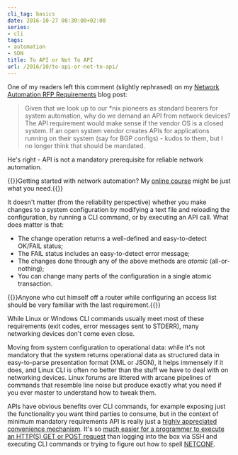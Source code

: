 ```yaml
---
cli_tag: basics
date: 2016-10-27 08:30:00+02:00
series:
- cli
tags:
- automation
- SDN
title: To API or Not To API
url: /2016/10/to-api-or-not-to-api/
---
```

One of my readers left this comment (slightly rephrased) on my [Network Automation RFP Requirements](/2016/10/network-automation-rfp-requirements/) blog post:

> Given that we look up to our \*nix pioneers as standard bearers for system automation, why do we demand an API from network devices? The API requirement would make sense if the vendor OS is a closed system. If an open system vendor creates APIs for applications running on their system (say for BGP configs) - kudos to them, but I no longer think that should be mandated.

He's right - API is not a mandatory prerequisite for reliable network automation.
<!--more-->
{{<note info>}}Getting started with network automation? My [online course](http://www.ipspace.net/Building_Network_Automation_Solutions) might be just what you need.{{</note>}}

It doesn't matter (from the reliability perspective) whether you make changes to a system configuration by modifying a text file and reloading the configuration, by running a CLI command, or by executing an API call. What does matter is that:

-   The change operation returns a well-defined and easy-to-detect OK/FAIL status;
-   The FAIL status includes an easy-to-detect error message;
-   The changes done through any of the above methods are *atomic* (all-or-nothing);
-   You can change many parts of the configuration in a single atomic transaction.

{{<note>}}Anyone who cut himself off a router while configuring an access list should be very familiar with the last requirement.{{</note>}}

While Linux or Windows CLI commands usually meet most of these requirements (exit codes, error messages sent to STDERR), many networking devices don't come even close.

Moving from system configuration to operational data: while it's not mandatory that the system returns operational data as structured data in easy-to-parse presentation format (XML or JSON), it helps immensely if it does, and Linux CLI is often no better than the stuff we have to deal with on networking devices. Linux forums are littered with arcane pipelines of commands that resemble line noise but produce exactly what you need if you ever master to understand how to tweak them.

APIs have obvious benefits over CLI commands, for example exposing just the functionality you want third parties to consume, but in the context of minimum mandatory requirements API is really just a [highly appreciated convenience mechanism](/2014/02/cli-or-api-wait-do-you-really-have-to/). It's so [much easier for a programmer to execute an HTTP(S) GET or POST request](/2012/08/why-is-restful-api-better-than-snmp/) than logging into the box via SSH and executing CLI commands or trying to figure out how to spell [NETCONF](/2012/06/netconf-expect-on-steroids/).
